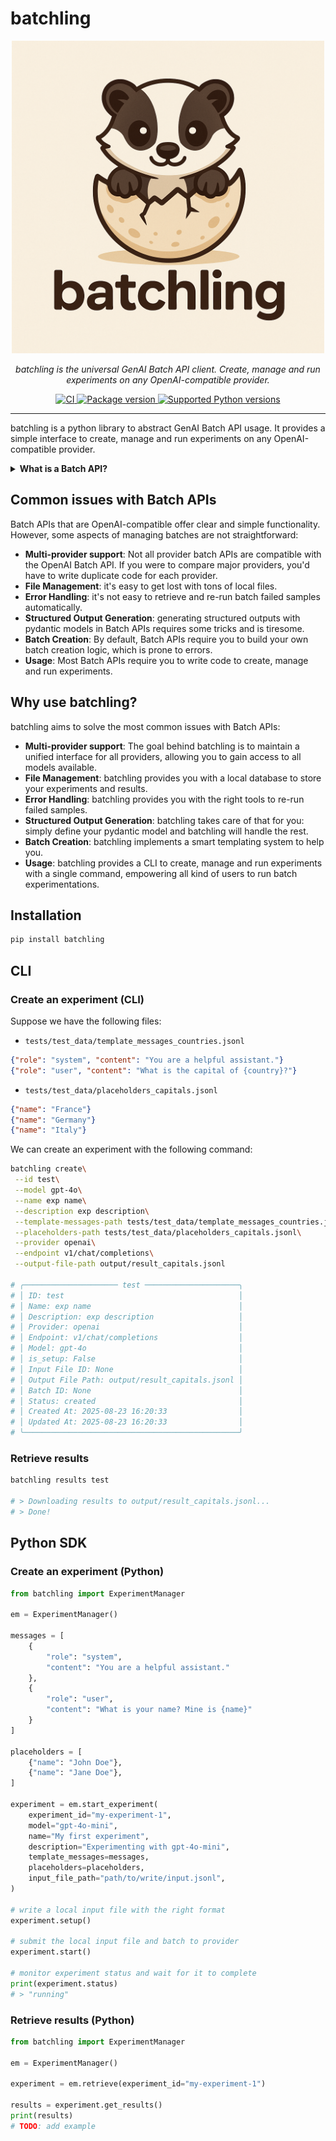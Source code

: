 # batchling

<div align="center">
<img src="./docs/assets/images/batchling.png" alt="batchling logo" width="500" role="img">
</div>
<p align="center">
    <em>batchling is the universal GenAI Batch API client. Create, manage and run experiments on any OpenAI-compatible provider.</em>
</p>
<p align="center">
<a href="https://github.com/vienneraphael/batchling/actions/workflows/ci.yml" target="_blank">
    <img src="https://github.com/vienneraphael/batchling/actions/workflows/ci.yml/badge.svg" alt="CI">
<a href="https://pypi.org/project/batchling" target="_blank">
    <img src="https://img.shields.io/pypi/v/batchling?color=%2334D058&label=pypi%20package" alt="Package version">
</a>
<a href="https://pypi.org/project/batchling" target="_blank">
    <img src="https://img.shields.io/pypi/pyversions/batchling.svg?color=%2334D058" alt="Supported Python versions">
</a>
</p>

---

batchling is a python library to abstract GenAI Batch API usage. It provides a simple interface to create, manage and run experiments on any OpenAI-compatible provider.

<details>

**<summary>What is a Batch API?</summary>**

Batch APIs enable you to process large volumes of requests asynchronously (usually at 50% lower cost compared to real-time API calls). It's perfect for workloads that don't need immediate responses such as:

- Running mass offline evaluations
- Classifying large datasets
- Generating large-scale embeddings
- Offline summarization
- Synthetic data generation
- Structured data extraction (e.g. OCR)

Compared to using standard endpoints directly, Batch API offers:

- **Better cost efficiency**: usually 50% cost discount compared to synchronous APIs
- **Higher rate limits**: Substantially more headroom with separate rate limit pools
- **Large-scale support**: Process thousands of requests per batch
- **Flexible completion**: Best-effort completion within 24 hours with progress tracking, batches usually complete within an hour.

</details>

## Common issues with Batch APIs

Batch APIs that are OpenAI-compatible offer clear and simple functionality. However, some aspects of managing batches are not straightforward:

- **Multi-provider support**: Not all provider batch APIs are compatible with the OpenAI Batch API. If you were to compare major providers, you'd have to write duplicate code for each provider.
- **File Management**: it's easy to get lost with tons of local files.
- **Error Handling**: it's not easy to retrieve and re-run batch failed samples automatically.
- **Structured Output Generation**: generating structured outputs with pydantic models in Batch APIs requires some tricks and is tiresome.
- **Batch Creation**: By default, Batch APIs require you to build your own batch creation logic, which is prone to errors.
- **Usage**: Most Batch APIs require you to write code to create, manage and run experiments.

## Why use batchling?

batchling aims to solve the most common issues with Batch APIs:

- **Multi-provider support**: The goal behind batchling is to maintain a unified interface for all providers, allowing you to gain access to all models available.
- **File Management**: batchling provides you with a local database to store your experiments and results.
- **Error Handling**: batchling provides you with the right tools to re-run failed samples.
- **Structured Output Generation**: batchling takes care of that for you: simply define your pydantic model and batchling will handle the rest.
- **Batch Creation**: batchling implements a smart templating system to help you.
- **Usage**: batchling provides a CLI to create, manage and run experiments with a single command, empowering all kind of users to run batch experimentations.

## Installation

```bash
pip install batchling
```

## CLI

### Create an experiment (CLI)

Suppose we have the following files:

- `tests/test_data/template_messages_countries.jsonl`

```json
{"role": "system", "content": "You are a helpful assistant."}
{"role": "user", "content": "What is the capital of {country}?"}
```

- `tests/test_data/placeholders_capitals.jsonl`

```json
{"name": "France"}
{"name": "Germany"}
{"name": "Italy"}
```

We can create an experiment with the following command:

```bash
batchling create\
 --id test\
 --model gpt-4o\
 --name exp name\
 --description exp description\
 --template-messages-path tests/test_data/template_messages_countries.jsonl\
 --placeholders-path tests/test_data/placeholders_capitals.jsonl\
 --provider openai\
 --endpoint v1/chat/completions\
 --output-file-path output/result_capitals.jsonl

# ╭───────────────────── test ─────────────────────╮
# │ ID: test                                       │
# │ Name: exp name                                 │
# │ Description: exp description                   │
# │ Provider: openai                               │
# │ Endpoint: v1/chat/completions                  │
# │ Model: gpt-4o                                  │
# │ is_setup: False                                │
# │ Input File ID: None                            │
# │ Output File Path: output/result_capitals.jsonl │
# │ Batch ID: None                                 │
# │ Status: created                                │
# │ Created At: 2025-08-23 16:20:33                │
# │ Updated At: 2025-08-23 16:20:33                │
# ╰────────────────────────────────────────────────╯
```

### Retrieve results

```bash
batchling results test

# > Downloading results to output/result_capitals.jsonl...
# > Done!
```

## Python SDK

### Create an experiment (Python)

```python
from batchling import ExperimentManager

em = ExperimentManager()

messages = [
    {
        "role": "system",
        "content": "You are a helpful assistant."
    },
    {
        "role": "user",
        "content": "What is your name? Mine is {name}"
    }
]

placeholders = [
    {"name": "John Doe"},
    {"name": "Jane Doe"},
]

experiment = em.start_experiment(
    experiment_id="my-experiment-1",
    model="gpt-4o-mini",
    name="My first experiment",
    description="Experimenting with gpt-4o-mini",
    template_messages=messages,
    placeholders=placeholders,
    input_file_path="path/to/write/input.jsonl",
)

# write a local input file with the right format
experiment.setup()

# submit the local input file and batch to provider
experiment.start()

# monitor experiment status and wait for it to complete
print(experiment.status)
# > "running"
```

### Retrieve results (Python)

```python
from batchling import ExperimentManager

em = ExperimentManager()

experiment = em.retrieve(experiment_id="my-experiment-1")

results = experiment.get_results()
print(results)
# TODO: add example
```
